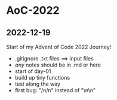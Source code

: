 # AoC-2022

## 2022-12-19

Start of my Advent of Code 2022 Journey!

- .gitignore .txt files ==> input files
- *any* notes should be in .md or here
- start of day-01
- build up tiny functions
- test along the way
- first bug: "/n/n" instead of "\n\n"

